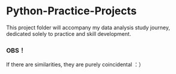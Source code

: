 # Python-Practice-Projects

This project folder will accompany my data analysis study journey, dedicated solely to practice and skill development.

### OBS！
If there are similarities, they are purely coincidental ：）
